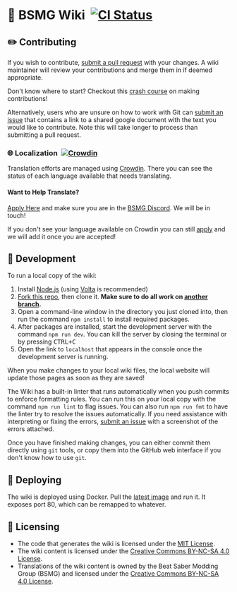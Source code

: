 # 📖 BSMG Wiki &nbsp;[![CI Status](https://github.com/bsmg/wiki/workflows/Wiki%20CI/badge.svg)](https://github.com/bsmg/wiki/actions)

## ✏️ Contributing

If you wish to contribute, [submit a pull request](https://github.com/bsmg/wiki/pulls) with your changes. A wiki maintainer will review your contributions and merge them in if deemed appropriate.

Don't know where to start? Checkout this [crash course](https://docs.google.com/document/d/1r6IP6l3uo8rc__GxfLkpaToxheeXotdYaKEj3oWB2js/edit?usp=sharing) on making contributions!

Alternatively, users who are unsure on how to work with Git can [submit an issue](https://github.com/bsmg/wiki/issues) that contains a link to a shared google document with the text you would like to contribute. Note this will take longer to process than submitting a pull request.

### 🌐 Localization &nbsp;[![Crowdin](https://badges.crowdin.net/bsmg-wiki/localized.svg)](https://crowdin.com/project/bsmg-wiki)

Translation efforts are managed using [Crowdin](https://crowdin.com/project/bsmg-wiki).
There you can see the status of each language available that needs translating.

#### Want to Help Translate?

[Apply Here](https://forms.gle/e3BqA3poMjESARe76) and make sure you are in the [BSMG Discord](https://discord.gg/beatsabermods). We will be in touch!

If you don't see your language available on Crowdin you can still [apply](https://forms.gle/e3BqA3poMjESARe76) and we will add it once you are accepted!

## 🧪 Development

To run a local copy of the wiki:

1. Install [Node.js](https://nodejs.org/en/download/) (using [Volta](https://volta.sh/) is recommended)
2. [Fork this repo](https://guides.github.com/activities/forking/), then clone it. **Make sure to do all work on [another branch](https://help.github.com/en/github/collaborating-with-issues-and-pull-requests/creating-and-deleting-branches-within-your-repository#creating-a-branch).**
3. Open a command-line window in the directory you just cloned into, then run the command `npm install` to install required packages.
4. After packages are installed, start the development server with the command `npm run dev`. You can kill the server by closing the terminal or by pressing <kbd>CTRL+C</kbd>
5. Open the link to `localhost` that appears in the console once the development server is running.

When you make changes to your local wiki files, the local website will update those pages as soon as they are saved!

The Wiki has a built-in linter that runs automatically when you push commits to enforce formatting rules. You can run this on your local copy with the command `npm run lint` to flag issues. You can also run `npm run fmt` to have the linter try to resolve the issues automatically. If you need assistance with interpreting or fixing the errors, [submit an issue](https://github.com/bsmg/wiki/issues) with a screenshot of the errors attached.

Once you have finished making changes, you can either commit them directly using `git` tools, or copy them into the GitHub web interface if you don't know how to use `git`.

## 🚀 Deploying

The wiki is deployed using Docker. Pull the [latest image](https://github.com/bsmg/wiki/packages/54581) and run it. It exposes port 80, which can be remapped to whatever.

## 🔐 Licensing

- The code that generates the wiki is licensed under the [MIT License](https://github.com/bsmg/wiki/blob/master/LICENSE).
- The wiki content is licensed under the [Creative Commons BY-NC-SA 4.0 License](https://github.com/bsmg/wiki/blob/master/wiki/LICENSE).
- Translations of the wiki content is owned by the Beat Saber Modding Group (BSMG) and licensed under the [Creative Commons BY-NC-SA 4.0 License](https://github.com/bsmg/wiki/blob/master/wiki/LICENSE).
